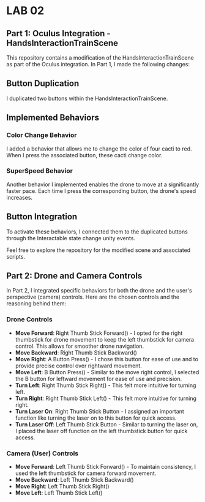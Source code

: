 
# LAB 02

## Part 1: Oculus Integration - HandsInteractionTrainScene

This repository contains a modification of the HandsInteractionTrainScene as part of the Oculus integration. In Part 1, I made the following changes:

## Button Duplication

I duplicated two buttons within the HandsInteractionTrainScene.

## Implemented Behaviors

### Color Change Behavior

I added a behavior that allows me to change the color of four cacti to red. When I press the associated button, these cacti change color.

### SuperSpeed Behavior

Another behavior I implemented enables the drone to move at a significantly faster pace. Each time I press the corresponding button, the drone's speed increases.

## Button Integration

To activate these behaviors, I connected them to the duplicated buttons through the Interactable state change unity events.

Feel free to explore the repository for the modified scene and associated scripts.



## Part 2: Drone and Camera Controls

In Part 2, I integrated specific behaviors for both the drone and the user's perspective (camera) controls. Here are the chosen controls and the reasoning behind them:

### Drone Controls

- **Move Forward**: Right Thumb Stick Forward() - I opted for the right thumbstick for drone movement to keep the left thumbstick for camera control. This allows for smoother drone navigation.
- **Move Backward**: Right Thumb Stick Backward()
- **Move Right**: A Button Press() - I chose this button for ease of use and to provide precise control over rightward movement.
- **Move Left**: B Button Press() - Similar to the move right control, I selected the B button for leftward movement for ease of use and precision.
- **Turn Left**: Right Thumb Stick Right() - This felt more intuitive for turning left.
- **Turn Right**: Right Thumb Stick Left() - This felt more intuitive for turning right.
- **Turn Laser On**: Right Thumb Stick Button - I assigned an important function like turning the laser on to this button for quick access.
- **Turn Laser Off**: Left Thumb Stick Button - Similar to turning the laser on, I placed the laser off function on the left thumbstick button for quick access.

### Camera (User) Controls

- **Move Forward**: Left Thumb Stick Forward() - To maintain consistency, I used the left thumbstick for camera forward movement.
- **Move Backward**: Left Thumb Stick Backward()
- **Move Right**: Left Thumb Stick Right()
- **Move Left**: Left Thumb Stick Left()
